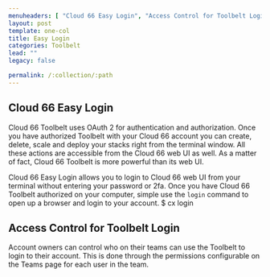```yaml
---
menuheaders: [ "Cloud 66 Easy Login", "Access Control for Toolbelt Login" ]
layout: post
template: one-col
title: Easy Login
categories: Toolbelt
lead: ""
legacy: false

permalink: /:collection/:path
---
```



## Cloud 66 Easy Login

Cloud 66 Toolbelt uses OAuth 2 for authentication and authorization. Once you have authorized Toolbelt with your Cloud 66 account you can create, delete, scale and deploy your stacks right from the terminal window. All these actions are accessible from the Cloud 66 web UI as well. As a matter of fact, Cloud 66 Toolbelt is more powerful than its web UI.

Cloud 66 Easy Login allows you to login to Cloud 66 web UI from your terminal without entering your password or 2fa. Once you have Cloud 66 Toolbelt authorized on your computer, simple use the `login` command to open up a browser and login to your account.
	$ cx login



## Access Control for Toolbelt Login

Account owners can control who on their teams can use the Toolbelt to login to their account. This is done through the permissions configurable on the Teams page for each user in the team.

